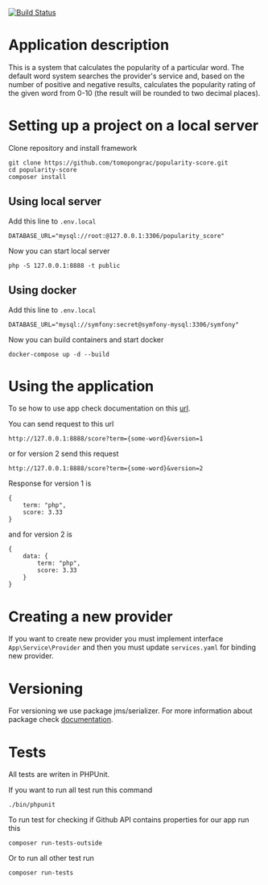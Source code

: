 <p>
<a href="https://travis-ci.org/tomopongrac/popularity-score"><img src="https://www.travis-ci.com/tomopongrac/popularity-score.svg?branch=main" alt="Build Status"></a></p>

# Application description

This is a system that calculates the popularity of a particular word. The default word system searches the provider's service and, based on the number of positive and negative results, calculates the popularity rating of the given word from 0-10 (the result will be rounded to two decimal places).

# Setting up a project on a local server

Clone repository and install framework

```
git clone https://github.com/tomopongrac/popularity-score.git
cd popularity-score
composer install
```

## Using local server

Add this line to `.env.local`

```
DATABASE_URL="mysql://root:@127.0.0.1:3306/popularity_score"
```

Now you can start local server

```
php -S 127.0.0.1:8888 -t public
```

## Using docker

Add this line to `.env.local`

```
DATABASE_URL="mysql://symfony:secret@symfony-mysql:3306/symfony"
```

Now you can build containers and start docker

```
docker-compose up -d --build
```

# Using the application

To se how to use app check documentation on this [url](http://127.0.0.1:8888/api/doc).

You can send request to this url

```
http://127.0.0.1:8888/score?term={some-word}&version=1
```
or for version 2 send this request

```
http://127.0.0.1:8888/score?term={some-word}&version=2
```

Response for version 1 is

```
{
    term: "php",
    score: 3.33
}
```

and for version 2 is

```
{
    data: {
        term: "php",
        score: 3.33
    }
}
```

# Creating a new provider

If you want to create new provider you must implement interface `App\Service\Provider` and then you must update `services.yaml` for binding new provider.

# Versioning

For versioning we use package jms/serializer. For more information about package check [documentation](http://jmsyst.com/libs/serializer).

# Tests

All tests are writen in PHPUnit.

If you want to run all test run this command

```
./bin/phpunit
```

To run test for checking if Github API contains properties for our app run this

```
composer run-tests-outside
```

Or to run all other test run

```
composer run-tests
```